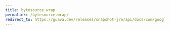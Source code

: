 ```yaml
---
title: bytesource.wrap
permalink: /bytesource.wrap/
redirect_to: https://guava.dev/releases/snapshot-jre/api/docs/com/google/common/io/ByteSource.html#wrap-byte:A-
---
```

